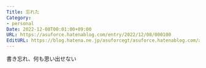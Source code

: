 ```yaml
---
Title: 忘れた
Category:
- personal
Date: 2022-12-08T00:01:00+09:00
URL: https://asuforce.hatenablog.com/entry/2022/12/08/000100
EditURL: https://blog.hatena.ne.jp/asuforcegt/asuforce.hatenablog.com/atom/entry/4207112889943471668
---
```


書き忘れ、何も思い出せない
